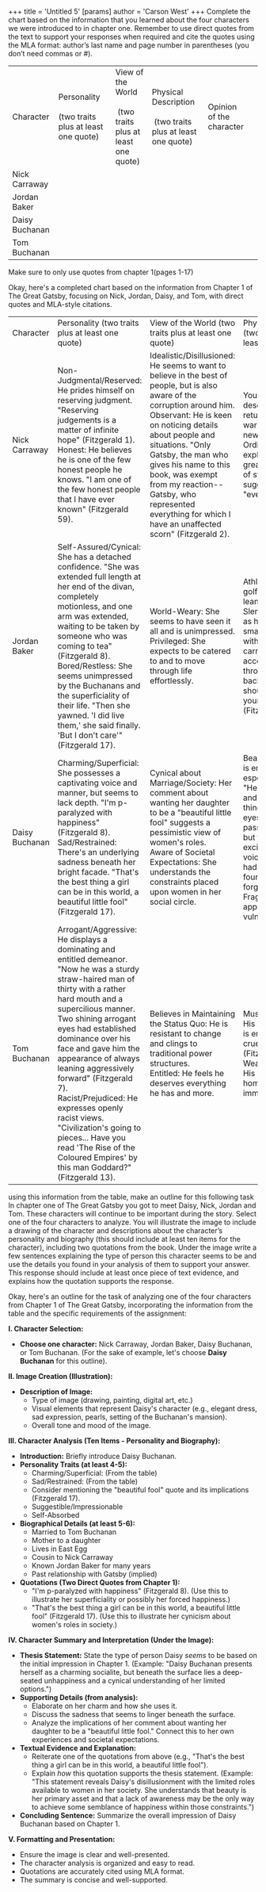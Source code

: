 +++
 title = 'Untitled 5'
[params]
	author = 'Carson West'
+++
Complete the chart based on the information that you learned about the four characters we were introduced to in chapter one. Remember to use direct quotes from the text to support your responses when required and cite the quotes using the MLA format: author’s last name and page number in parentheses (you don’t need commas or #). 

|                |                                                           |                                                                 |                                                                    |                          |     |
| -------------- | --------------------------------------------------------- | --------------------------------------------------------------- | ------------------------------------------------------------------ | ------------------------ | --- |
| Character      | Personality  <br><br>(two traits plus at least one quote) | View of the World <br><br> (two traits plus at least one quote) | Physical Description <br><br> (two traits plus at least one quote) | Opinion of the character |     |
| Nick Carraway  |                                                           |                                                                 |                                                                    |                          |     |
| Jordan Baker   |                                                           |                                                                 |                                                                    |                          |     |
| Daisy Buchanan |                                                           |                                                                 |                                                                    |                          |     |
| Tom Buchanan   |                                                           |                                                                 |                                                                    |                          |     |

Make sure to only use quotes from chapter 1(pages 1-17)

Okay, here's a completed chart based on the information from Chapter 1 of The Great Gatsby, focusing on Nick, Jordan, Daisy, and Tom, with direct quotes and MLA-style citations.

|                |                                                                                                                                                                                                                                                                                                                                                                                                                                                                                                                        |                                                                                                                                                                                                                                                                                                                                                                                         |                                                                                                                                                                                                                                                                                                                                                  |                                                                                                     |
| -------------- | ---------------------------------------------------------------------------------------------------------------------------------------------------------------------------------------------------------------------------------------------------------------------------------------------------------------------------------------------------------------------------------------------------------------------------------------------------------------------------------------------------------------------- | --------------------------------------------------------------------------------------------------------------------------------------------------------------------------------------------------------------------------------------------------------------------------------------------------------------------------------------------------------------------------------------- | ------------------------------------------------------------------------------------------------------------------------------------------------------------------------------------------------------------------------------------------------------------------------------------------------------------------------------------------------ | --------------------------------------------------------------------------------------------------- |
| Character      | Personality  (two traits plus at least one quote)                                                                                                                                                                                                                                                                                                                                                                                                                                                                      | View of the World (two traits plus at least one quote)                                                                                                                                                                                                                                                                                                                                  | Physical Description (two traits plus at least one quote)                                                                                                                                                                                                                                                                                        | Opinion of the character                                                                            |
| Nick Carraway  | Non-Judgmental/Reserved: He prides himself on reserving judgment. "Reserving judgements is a matter of infinite hope" (Fitzgerald 1).<br>    Honest: He believes he is one of the few honest people he knows.  "I am one of the few honest people that I have ever known" (Fitzgerald 59).                                                                                                                                                                                                                             | Idealistic/Disillusioned: He seems to want to believe in the best of people, but is also aware of the corruption around him.<br>    Observant: He is keen on noticing details about people and situations. "Only Gatsby, the man who gives his name to this book, was exempt from my reaction--Gatsby, who represented everything for which I have an unaffected scorn" (Fitzgerald 2). | Young: He is described as returning from the war and relatively new to the East. <br>    Ordinary: While not explicitly described in great detail, his lack of striking features suggests a certain "everyman" quality.<br>                                                                                                                      | Neutral/Cautious: He seems like a reliable narrator but also potentially naive or easily impressed. |
| Jordan Baker   | Self-Assured/Cynical: She has a detached confidence. "She was extended full length at her end of the divan, completely motionless, and one arm was extended, waiting to be taken by someone who was coming to tea" (Fitzgerald 8).<br>    Bored/Restless: She seems unimpressed by the Buchanans and the superficiality of their life. "Then she yawned. 'I did live them,' she said finally. 'But I don't care'" (Fitzgerald 17).                                                                                     | World-Weary: She seems to have seen it all and is unimpressed.<br>    Privileged: She expects to be catered to and to move through life effortlessly.                                                                                                                                                                                                                                   | Athletic: She is a golfer, suggesting a lean and active build. <br>    Slender: Described as having a "slender, small-breasted girl, with an erect carriage, which she accentuated by throwing her body backward at the shoulders like a young cadet" (Fitzgerald 9).                                                                            | Intrigued/Suspicious: She seems interesting but potentially dishonest or uncaring.                  |
| Daisy Buchanan | Charming/Superficial: She possesses a captivating voice and manner, but seems to lack depth.  "I'm p-paralyzed with happiness" (Fitzgerald 8).<br>    Sad/Restrained: There's an underlying sadness beneath her bright facade. "That's the best thing a girl can be in this world, a beautiful little fool" (Fitzgerald 17).                                                                                                                                                                                           | Cynical about Marriage/Society: Her comment about wanting her daughter to be a "beautiful little fool" suggests a pessimistic view of women's roles.<br>    Aware of Societal Expectations: She understands the constraints placed upon women in her social circle.                                                                                                                     | Beautiful: Her beauty is emphasized, especially her voice. "Her face was sad and lovely with bright things in it, bright eyes and a bright passionate mouth, but there was an excitement in her voice that men who had cared for her found difficult to forget" (Fitzgerald 9). <br>    Fragile: Her delicate appearance hints at vulnerability. | Sympathetic/Uneasy: She seems trapped and possibly unhappy, but also complicit in her situation.    |
| Tom Buchanan   | Arrogant/Aggressive: He displays a dominating and entitled demeanor. "Now he was a sturdy straw-haired man of thirty with a rather hard mouth and a supercilious manner. Two shining arrogant eyes had established dominance over his face and gave him the appearance of always leaning aggressively forward" (Fitzgerald 7).<br>    Racist/Prejudiced: He expresses openly racist views.  "Civilization's going to pieces... Have you read 'The Rise of the Coloured Empires' by this man Goddard?" (Fitzgerald 13). | Believes in Maintaining the Status Quo: He is resistant to change and clings to traditional power structures.<br>    Entitled: He feels he deserves everything he has and more.                                                                                                                                                                                                         | Muscular/Imposing: His physical strength is emphasized.  "A cruel body" (Fitzgerald 7). <br>    Wealthy/Ostentatious: His lifestyle and home reflect his immense wealth.                                                                                                                                                                         | Disgusted/Repelled: He comes across as a bully and deeply unpleasant.                               |
using this information from the table, make an outline for this following task
In chapter one of The Great Gatsby you got to meet Daisy, Nick, Jordan and Tom. These characters will continue to be important during the story. Select one of the four characters to analyze. You will illustrate the image to include a drawing of the character  and descriptions about the character’s personality and biography (this should include at least ten items for the character), including two quotations from the book. Under the image write a few sentences explaining the type of person this character seems to be and use the details you found in your analysis of them to support your answer. This response should include at least once piece of text evidence, and explains how the quotation supports the response.      


Okay, here's an outline for the task of analyzing one of the four characters from Chapter 1 of The Great Gatsby, incorporating the information from the table and the specific requirements of the assignment:

**I. Character Selection:**

*   **Choose one character:** Nick Carraway, Jordan Baker, Daisy Buchanan, or Tom Buchanan. (For the sake of example, let's choose **Daisy Buchanan** for this outline).

**II. Image Creation (Illustration):**

*   **Description of Image:**
    *   Type of image (drawing, painting, digital art, etc.)
    *   Visual elements that represent Daisy's character (e.g., elegant dress, sad expression, pearls, setting of the Buchanan's mansion).
    *   Overall tone and mood of the image.

**III. Character Analysis (Ten Items - Personality and Biography):**

*   **Introduction:** Briefly introduce Daisy Buchanan.
*   **Personality Traits (at least 4-5):**
    *   Charming/Superficial: (From the table)
    *   Sad/Restrained: (From the table)
    *   Consider mentioning the "beautiful fool" quote and its implications (Fitzgerald 17).
    *   Suggestible/Impressionable
    *   Self-Absorbed
*   **Biographical Details (at least 5-6):**
    *   Married to Tom Buchanan
    *   Mother to a daughter
    *   Lives in East Egg
    *   Cousin to Nick Carraway
    *   Known Jordan Baker for many years
    *   Past relationship with Gatsby (implied)
*   **Quotations (Two Direct Quotes from Chapter 1):**
    *   "I'm p-paralyzed with happiness" (Fitzgerald 8).  (Use this to illustrate her superficiality or possibly her forced happiness.)
    *   "That's the best thing a girl can be in this world, a beautiful little fool" (Fitzgerald 17). (Use this to illustrate her cynicism about women's roles in society.)

**IV. Character Summary and Interpretation (Under the Image):**

*   **Thesis Statement:** State the type of person Daisy *seems* to be based on the initial impression in Chapter 1.  (Example: "Daisy Buchanan presents herself as a charming socialite, but beneath the surface lies a deep-seated unhappiness and a cynical understanding of her limited options.")
*   **Supporting Details (from analysis):**
    *   Elaborate on her charm and how she uses it.
    *   Discuss the sadness that seems to linger beneath the surface.
    *   Analyze the implications of her comment about wanting her daughter to be a "beautiful little fool."  Connect this to her own experiences and societal expectations.
*   **Textual Evidence and Explanation:**
    *   Reiterate one of the quotations from above (e.g., "That's the best thing a girl can be in this world, a beautiful little fool").
    *   Explain *how* this quotation supports the thesis statement. (Example: "This statement reveals Daisy's disillusionment with the limited roles available to women in her society. She understands that beauty is her primary asset and that a lack of awareness may be the only way to achieve some semblance of happiness within those constraints.")
*   **Concluding Sentence:** Summarize the overall impression of Daisy Buchanan based on Chapter 1.

**V. Formatting and Presentation:**

*   Ensure the image is clear and well-presented.
*   The character analysis is organized and easy to read.
*   Quotations are accurately cited using MLA format.
*   The summary is concise and well-supported.
